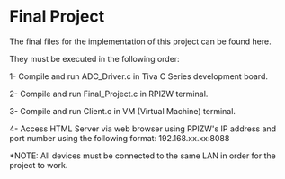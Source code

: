 # Final Project

The final files for the implementation of this project can be found here.


They must be executed in the following order:

1- Compile and run ADC_Driver.c in Tiva C Series development board.

2- Compile and run Final_Project.c in RPIZW terminal.

3- Compile and run Client.c in VM (Virtual Machine) terminal.

4- Access HTML Server via web browser using RPIZW's IP address and port number using the following format: 192.168.xx.xx:8088


*NOTE: All devices must be connected to the same LAN in order for the project to work. 